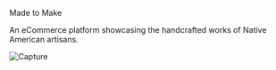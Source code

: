 Made to Make


An eCommerce platform showcasing the handcrafted works of Native American artisans.



<img src="https://i.postimg.cc/cLCBZBSK/Screen-Shot-2020-09-22-at-5-04-31-PM.png" alt="Capture" border="0">
